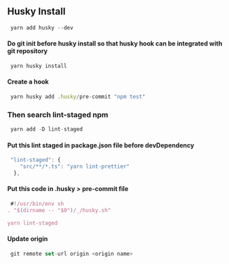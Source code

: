 

## Husky Install

```javascript
 yarn add husky --dev
```

#### Do git init before husky install so that husky hook can be integrated with git repository

```javascript
 yarn husky install
```

#### Create a hook
```javascript
 yarn husky add .husky/pre-commit "npm test"
```

### Then search lint-staged npm

```javascript
 yarn add -D lint-staged
```

#### Put this lint staged in package.json file before devDependency
```javascript
 "lint-staged": {
    "src/**/*.ts": "yarn lint-prettier"
  },
```

#### Put this code in .husky > pre-commit file
```javascript
 #!/usr/bin/env sh
. "$(dirname -- "$0")/_/husky.sh"

yarn lint-staged
```

#### Update origin
```javascript
 git remote set-url origin <origin name>
```



